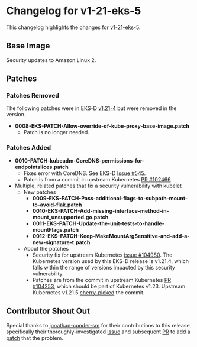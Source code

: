 # Changelog for v1-21-eks-5

This changelog highlights the changes for [v1-21-eks-5](https://github.com/aws/eks-distro/tree/v1-21-eks-5).

## Base Image

Security updates to Amazon Linux 2.

## Patches

### Patches Removed

The following patches were in EKS-D [v1.21-4](https://github.com/aws/eks-distro/tree/v1-21-eks-4/projects/kubernetes/kubernetes/1-21/patches)
but were removed in the version.

* **0008-EKS-PATCH-Allow-override-of-kube-proxy-base-image.patch**
  * Patch is no longer needed.

### Patches Added
* **0010-PATCH-kubeadm-CoreDNS-permissions-for-endpointslices.patch**
  * Fixes error with CoreDNS. See EKS-D 
  [Issue #545](https://github.com/aws/eks-distro/issues/545).
  * Patch is from a commit in upstream Kubernetes 
  [PR #102466](https://github.com/kubernetes/kubernetes/pull/102466)
* Multiple, related patches that fix a security vulnerability with kubelet
  * New patches
    * **0009-EKS-PATCH-Pass-additional-flags-to-subpath-mount-to-avoid-flak.patch**
    * **0010-EKS-PATCH-Add-missing-interface-method-in-mount_unsupported.go.patch**
    * **0011-EKS-PATCH-Update-the-unit-tests-to-handle-mountFlags.patch**
    * **0012-EKS-PATCH-Keep-MakeMountArgSensitive-and-add-a-new-signature-t.patch**
  * About the patches
    * Security fix for upstream Kubernetes
    [issue #104980](https://github.com/kubernetes/kubernetes/issues/104980). 
    The Kubernetes version used by this EKS-D release is v1.21.4, which falls
    within the range of versions impacted by this security vulnerability.
    * Patches are from the commit in upstream Kubernetes 
    [PR #104253](https://github.com/kubernetes/kubernetes/pull/104253), which 
    should be part of Kubernetes v1.23. Upstream Kubernetes v1.21.5
    [cherry-picked](https://github.com/kubernetes/kubernetes/pull/104347) the commit.

## Contributor Shout Out

Special thanks to [jonathan-conder-sm](https://github.com/jonathan-conder-sm) 
for their contributions to this release, specifically their 
thoroughly-investigated [issue](https://github.com/aws/eks-distro/issues/545) 
and subsequent [PR](https://github.com/aws/eks-distro/issues/545) to 
add a [patch](https://github.com/aws/eks-distro/blob/v1-21-eks-5/projects/kubernetes/kubernetes/1-21/patches/0010-PATCH-kubeadm-CoreDNS-permissions-for-endpointslices.patch)
that the problem.
